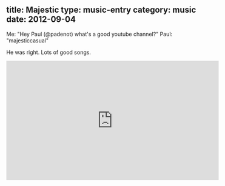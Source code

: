 title: Majestic
type: music-entry
category: music
date: 2012-09-04
---

Me: "Hey Paul (@padenot) what's a good youtube channel?"
Paul: "majesticcasual"

He was right. Lots of good songs.

<iframe width="560" height="315" src="http://www.youtube.com/embed/SoZ92hUEB84" frameborder="0" allowfullscreen></iframe>
